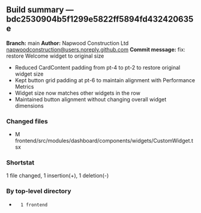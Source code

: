## Build summary — bdc2530904b5f1299e5822ff5894fd432420635e

**Branch:** main
**Author:** Napwood Construction Ltd <napwoodconstruction@users.noreply.github.com>
**Commit message:** fix: restore Welcome widget to original size

- Reduced CardContent padding from pt-4 to pt-2 to restore original widget size
- Kept button grid padding at pt-6 to maintain alignment with Performance Metrics
- Widget size now matches other widgets in the row
- Maintained button alignment without changing overall widget dimensions

### Changed files
 - M	frontend/src/modules/dashboard/components/widgets/CustomWidget.tsx

### Shortstat
 1 file changed, 1 insertion(+), 1 deletion(-)

### By top-level directory
 -       1 frontend
